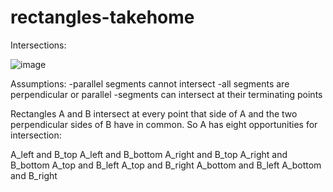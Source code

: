 # rectangles-takehome

Intersections:


![image](https://user-images.githubusercontent.com/16928672/134567052-6a20fb07-a5e5-43fa-834f-4bc0ce7614d2.png)

Assumptions:
	-parallel segments cannot intersect
	-all segments are perpendicular or parallel
	-segments can intersect at their terminating points

Rectangles A and B intersect at every point that side of A and the two perpendicular sides of B have in common. So A has eight opportunities for intersection:

A_left and B_top
A_left and B_bottom
A_right and B_top
A_right and B_bottom
A_top and B_left
A_top and B_right
A_bottom and B_left
A_bottom and B_right
